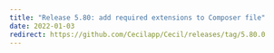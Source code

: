 ```yaml
---
title: "Release 5.80: add required extensions to Composer file"
date: 2022-01-03
redirect: https://github.com/Cecilapp/Cecil/releases/tag/5.80.0
---
```

